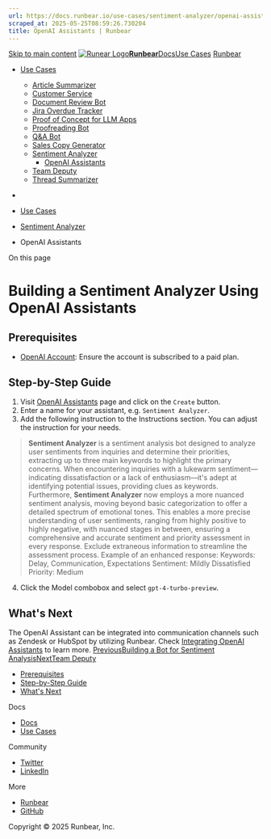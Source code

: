 ```yaml
---
url: https://docs.runbear.io/use-cases/sentiment-analyzer/openai-assistants
scraped_at: 2025-05-25T08:59:26.730204
title: OpenAI Assistants | Runbear
---
```


[Skip to main content](https://docs.runbear.io/use-cases/sentiment-analyzer/openai-assistants#__docusaurus_skipToContent_fallback)
[![Runear Logo](https://docs.runbear.io/img/logo.svg)**Runbear**](https://docs.runbear.io/)[Docs](https://docs.runbear.io/)[Use Cases](https://docs.runbear.io/use-cases)
[Runbear](https://runbear.io)
  * [Use Cases](https://docs.runbear.io/use-cases)
    * [Article Summarizer](https://docs.runbear.io/use-cases/article-summarizer/)
    * [Customer Service](https://docs.runbear.io/use-cases/sentiment-analyzer/openai-assistants)
    * [Document Review Bot](https://docs.runbear.io/use-cases/document-review-bot/)
    * [Jira Overdue Tracker](https://docs.runbear.io/use-cases/jira-overdue-tracker/)
    * [Proof of Concept for LLM Apps](https://docs.runbear.io/use-cases/proof-of-concept/)
    * [Proofreading Bot](https://docs.runbear.io/use-cases/proofreading-bot/)
    * [Q&A Bot](https://docs.runbear.io/use-cases/qna-bot/)
    * [Sales Copy Generator](https://docs.runbear.io/use-cases/sales-copy-generator/)
    * [Sentiment Analyzer](https://docs.runbear.io/use-cases/sentiment-analyzer/)
      * [OpenAI Assistants](https://docs.runbear.io/use-cases/sentiment-analyzer/openai-assistants)
    * [Team Deputy](https://docs.runbear.io/use-cases/team-deputy/)
    * [Thread Summarizer](https://docs.runbear.io/use-cases/thread-summarizer/)


  * [](https://docs.runbear.io/)
  * [Use Cases](https://docs.runbear.io/use-cases)
  * [Sentiment Analyzer](https://docs.runbear.io/use-cases/sentiment-analyzer/)
  * OpenAI Assistants


On this page
# Building a Sentiment Analyzer Using OpenAI Assistants
## Prerequisites[​](https://docs.runbear.io/use-cases/sentiment-analyzer/openai-assistants#prerequisites "Direct link to Prerequisites")
  * [OpenAI Account](https://platform.openai.com): Ensure the account is subscribed to a paid plan.


## Step-by-Step Guide[​](https://docs.runbear.io/use-cases/sentiment-analyzer/openai-assistants#step-by-step-guide "Direct link to Step-by-Step Guide")
  1. Visit [OpenAI Assistants](https://platform.openai.com/assistants) page and click on the `Create` button.
  2. Enter a name for your assistant, e.g. `Sentiment Analyzer`.
  3. Add the following instruction to the Instructions section. You can adjust the instruction for your needs.
> **Sentiment Analyzer** is a sentiment analysis bot designed to analyze user sentiments from inquiries and determine their priorities, extracting up to three main keywords to highlight the primary concerns. When encountering inquiries with a lukewarm sentiment—indicating dissatisfaction or a lack of enthusiasm—it's adept at identifying potential issues, providing clues as keywords. Furthermore, **Sentiment Analyzer** now employs a more nuanced sentiment analysis, moving beyond basic categorization to offer a detailed spectrum of emotional tones. This enables a more precise understanding of user sentiments, ranging from highly positive to highly negative, with nuanced stages in between, ensuring a comprehensive and accurate sentiment and priority assessment in every response. Exclude extraneous information to streamline the assessment process.
> Example of an enhanced response: Keywords: Delay, Communication, Expectations Sentiment: Mildly Dissatisfied Priority: Medium
  4. Click the Model combobox and select `gpt-4-turbo-preview`.


## What's Next[​](https://docs.runbear.io/use-cases/sentiment-analyzer/openai-assistants#whats-next "Direct link to What's Next")
The OpenAI Assistant can be integrated into communication channels such as Zendesk or HubSpot by utilizing Runbear. Check [Integrating OpenAI Assistants](https://docs.runbear.io/integrations/apps/openai-assistants) to learn more.
[PreviousBuilding a Bot for Sentiment Analysis](https://docs.runbear.io/use-cases/sentiment-analyzer/)[NextTeam Deputy](https://docs.runbear.io/use-cases/team-deputy/)
  * [Prerequisites](https://docs.runbear.io/use-cases/sentiment-analyzer/openai-assistants#prerequisites)
  * [Step-by-Step Guide](https://docs.runbear.io/use-cases/sentiment-analyzer/openai-assistants#step-by-step-guide)
  * [What's Next](https://docs.runbear.io/use-cases/sentiment-analyzer/openai-assistants#whats-next)


Docs
  * [Docs](https://docs.runbear.io/)
  * [Use Cases](https://docs.runbear.io/use-cases)


Community
  * [Twitter](https://twitter.com/runbear_io)
  * [LinkedIn](https://www.linkedin.com/company/runbear)


More
  * [Runbear](https://runbear.io)
  * [GitHub](https://github.com/runbear-io/plugbear-python-sdk)


Copyright © 2025 Runbear, Inc.

